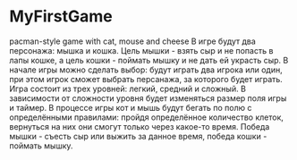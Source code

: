 # MyFirstGame
pacman-style game with cat, mouse and cheese
В игре будут два персонажа: мышка и кошка. Цель мышки - взять сыр и не попасть в лапы кошке, а цель кошки - поймать мышку и не дать ей украсть сыр. В начале игры можно сделать
выбор: будут играть два игрока или один, при этом игрок сможет выбрать персанажа, за которого будет играть. Игра состоит из трех уровней: легкий, средний и сложный. В зависимости
от сложности уровня будет изменяться размер поля игры и таймер. В процессе игры кот и мышь будут бегать по полю с определёнными правилами: пройдя определённое количество клеток,
вернуться на них они смогут только через какое-то время. Победа мышки - съесть сыр или выжить за данное время, победа кошки - поймать мышку. 
